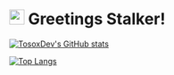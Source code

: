 # <img src="https://media.tenor.com/images/3d6c368b81136a0abc4c540403ff5d00/tenor.gif" width="27" height="27" /> Greetings Stalker!

[![TosoxDev's GitHub stats](https://github-readme-stats.vercel.app/api?username=TosoxDev)](https://github.com/anuraghazra/github-readme-stats)

[![Top Langs](https://github-readme-stats.vercel.app/api/top-langs/?username=TosoxDev)](https://github.com/anuraghazra/github-readme-stats)
